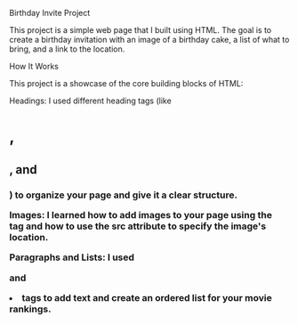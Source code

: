 Birthday Invite Project

This project is a simple web page that I built using HTML. The goal is to create a birthday invitation with an image of a birthday cake, a list of what to bring, and a link to the location.

How It Works

This project is a showcase of the core building blocks of HTML:

Headings: I used different heading tags (like <h1>, <h2>, and <h3>) to organize your page and give it a clear structure.

Images: I learned how to add images to your page using the <img> tag and how to use the src attribute to specify the image's location.

Paragraphs and Lists: I used <p> and <li> tags to add text and create an ordered list for your movie rankings.

